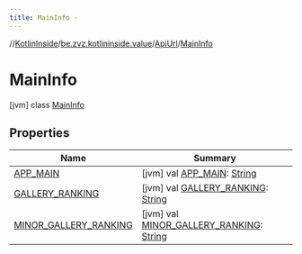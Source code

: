 ```yaml
---
title: MainInfo -
---
```

//[KotlinInside](../../../index.md)/[be.zvz.kotlininside.value](../../index.md)/[ApiUrl](../index.md)/[MainInfo](index.md)



# MainInfo  
 [jvm] class [MainInfo](index.md)   


## Properties  
  
|  Name|  Summary| 
|---|---|
| [APP_MAIN](index.md#be.zvz.kotlininside.value/ApiUrl.MainInfo/APP_MAIN/#/PointingToDeclaration/)|  [jvm] val [APP_MAIN](index.md#be.zvz.kotlininside.value/ApiUrl.MainInfo/APP_MAIN/#/PointingToDeclaration/): [String](https://docs.oracle.com/javase/7/docs/api/java/lang/String.html)   <br>
| [GALLERY_RANKING](index.md#be.zvz.kotlininside.value/ApiUrl.MainInfo/GALLERY_RANKING/#/PointingToDeclaration/)|  [jvm] val [GALLERY_RANKING](index.md#be.zvz.kotlininside.value/ApiUrl.MainInfo/GALLERY_RANKING/#/PointingToDeclaration/): [String](https://docs.oracle.com/javase/7/docs/api/java/lang/String.html)   <br>
| [MINOR_GALLERY_RANKING](index.md#be.zvz.kotlininside.value/ApiUrl.MainInfo/MINOR_GALLERY_RANKING/#/PointingToDeclaration/)|  [jvm] val [MINOR_GALLERY_RANKING](index.md#be.zvz.kotlininside.value/ApiUrl.MainInfo/MINOR_GALLERY_RANKING/#/PointingToDeclaration/): [String](https://docs.oracle.com/javase/7/docs/api/java/lang/String.html)   <br>


